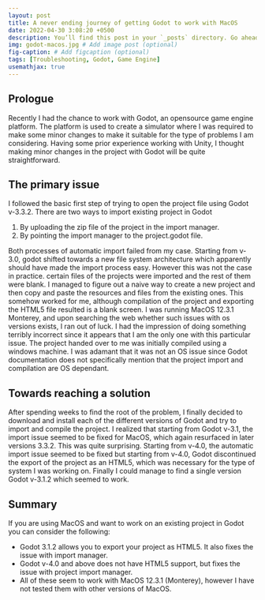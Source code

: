 ```yaml
---
layout: post
title: A never ending journey of getting Godot to work with MacOS
date: 2022-04-30 3:08:20 +0500
description: You’ll find this post in your `_posts` directory. Go ahead and edit it and re-build the site to see your changes. # Add post description (optional)
img: godot-macos.jpg # Add image post (optional)
fig-caption: # Add figcaption (optional)
tags: [Troubleshooting, Godot, Game Engine]
usemathjax: true
---
```



## Prologue
Recently I had the chance to work with Godot, an opensource game engine platform. The platform is used to create a simulator where I was required to make some minor changes to make it suitable
for the type of problems I am considering. Having some prior experience working with Unity, I thought 
making minor changes in the project with Godot will be quite straightforward. 


## The primary issue

I followed the basic first step of trying to open the project file using Godot v-3.3.2. There are two ways to import existing project in  Godot 
1. By uploading the zip file of the project in the import manager.
2. By pointing the import manager to the project.godot file.

Both processes of automatic import failed from my case. Starting from v-3.0, godot shifted towards a new file system architecture which apparently should have made the import process easy. However this was not the case in practice. certain files of the projects were imported and the rest of them were blank. I managed to figure out a naive way to create a new project and then copy and paste the resources and files from the existing ones. This somehow worked for me, although compilation of the project and exporting the HTML5 file resulted is a blank screen. I was running MacOS 12.3.1 Monterey, and upon searching the web whether such issues with os versions exists, I ran out of luck. I had the impression of doing something terribly incorrect since it appears that I am the only one with this particular issue. The project handed over to me was initially compiled using a windows machine. I was adamant that it was not an OS issue since Godot documentation does not specifically mention that the project import and compilation are OS dependant. 

## Towards reaching a solution
After spending weeks to find the root of the problem, I finally decided to download and install each of the different versions of Godot and try to import and compile the project. I realized that starting from Godot v-3.1, the import issue seemed to be fixed for MacOS, which again resurfaced in later versions 3.3.2. This was quite surprising. Starting from v-4.0, the automatic import issue seemed to be fixed but starting from v-4.0, Godot discontinued the export of the project as an HTML5, which was necessary for the type of system I was working on. Finally I could manage to find a single version Godot v-3.1.2 which seemed to 
work. 

## Summary 
If you are using MacOS and want to work on an existing project in Godot you can consider the following:

* Godot 3.1.2 allows you to export your project as HTML5. It also fixes the issue with import manager. 
* Godot v-4.0 and above does not have HTML5 support, but fixes the issue with project import manager.
* All of these seem to work with MacOS 12.3.1 (Monterey), however I have not tested them with other versions of MacOS.  



<!-- Suppose we are optimizing a supervised training algorithm where we have access to the true label of the dataset. Let $$y^{(i)}$$ be the true label for the $$i^{th}$$ training example. For simplicity let us assume that the data set have a two dimensional feature space represented by $$x_1, x_2$$ where $$(x_1, x_2)\in \mathbb{R}$$. The learning algorithm is associated with a hypothesis where we assume the nature of the underlying function that represents the true value. For instance if we consider the hypothesis to be linear then we assume that the estimate of the true label $$y_{pred}$$ is some linear function of the features $$x_1,x_2$$. given by  $$\begin{equation}y_{pred}^{(i)}=\theta_1^(i)x_1+\theta_2x_2+\theta_3\end{equation}$$  -->

<!-- ![I and My friends]({{site.baseurl}}/assets/img/we-in-rest.jpg) -->

